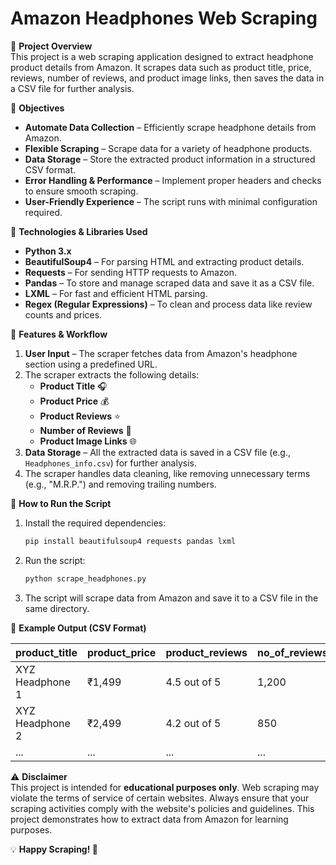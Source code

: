 # Amazon Headphones Web Scraping

📌 **Project Overview**  
This project is a web scraping application designed to extract headphone product details from Amazon. It scrapes data such as product title, price, reviews, number of reviews, and product image links, then saves the data in a CSV file for further analysis.

🎯 **Objectives**  
- **Automate Data Collection** – Efficiently scrape headphone details from Amazon.
- **Flexible Scraping** – Scrape data for a variety of headphone products.
- **Data Storage** – Store the extracted product information in a structured CSV format.
- **Error Handling & Performance** – Implement proper headers and checks to ensure smooth scraping.
- **User-Friendly Experience** – The script runs with minimal configuration required.

🔧 **Technologies & Libraries Used**  
- **Python 3.x**  
- **BeautifulSoup4** – For parsing HTML and extracting product details.  
- **Requests** – For sending HTTP requests to Amazon.  
- **Pandas** – To store and manage scraped data and save it as a CSV file.  
- **LXML** – For fast and efficient HTML parsing.  
- **Regex (Regular Expressions)** – To clean and process data like review counts and prices.

📂 **Features & Workflow**  
1. **User Input** – The scraper fetches data from Amazon's headphone section using a predefined URL.
2. The scraper extracts the following details:
   - **Product Title** 🎧  
   - **Product Price** 💰  
   - **Product Reviews** ⭐  
   - **Number of Reviews** 📝  
   - **Product Image Links** 🌐  
3. **Data Storage** – All the extracted data is saved in a CSV file (e.g., `Headphones_info.csv`) for further analysis.
4. The scraper handles data cleaning, like removing unnecessary terms (e.g., "M.R.P.") and removing trailing numbers.

🚀 **How to Run the Script**  
1. Install the required dependencies:
    ```bash
    pip install beautifulsoup4 requests pandas lxml
    ```
2. Run the script:
    ```bash
    python scrape_headphones.py
    ```
3. The script will scrape data from Amazon and save it to a CSV file in the same directory.

📌 **Example Output (CSV Format)**

| product_title                | product_price | product_reviews   | no_of_reviews | images             |
|------------------------------|---------------|-------------------|---------------|--------------------|
| XYZ Headphone 1               | ₹1,499        | 4.5 out of 5      | 1,200         | `image_url_1.jpg`  |
| XYZ Headphone 2               | ₹2,499        | 4.2 out of 5      | 850           | `image_url_2.jpg`  |
| ...                          | ...           | ...               | ...           | ...                |

⚠️ **Disclaimer**  
This project is intended for **educational purposes only**. Web scraping may violate the terms of service of certain websites. Always ensure that your scraping activities comply with the website's policies and guidelines. This project demonstrates how to extract data from Amazon for learning purposes.

💡 **Happy Scraping! 🚀**
